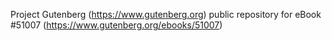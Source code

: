 Project Gutenberg (https://www.gutenberg.org) public repository for
eBook #51007 (https://www.gutenberg.org/ebooks/51007)

